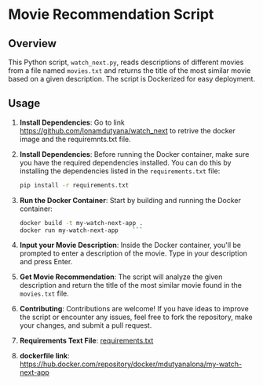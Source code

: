 # Movie Recommendation Script

## Overview
This Python script, `watch_next.py`, reads descriptions of different movies from a file named `movies.txt` and returns the title of the most similar movie based on a given description. The script is Dockerized for easy deployment.

## Usage
1. **Install Dependencies**: Go to link https://github.com/lonamdutyana/watch_next to retrive the docker image and the requiremnts.txt file.

2. **Install Dependencies**: Before running the Docker container, make sure you have the required dependencies installed. You can do this by installing the dependencies listed in the `requirements.txt` file:
    ```bash
    pip install -r requirements.txt
    ```

3. **Run the Docker Container**: Start by building and running the Docker container:
    ```bash
    docker build -t my-watch-next-app .
    docker run my-watch-next-app    ```

4. **Input your Movie Description**: Inside the Docker container, you'll be prompted to enter a description of the movie. Type in your description and press Enter.

5. **Get Movie Recommendation**: The script will analyze the given description and return the title of the most similar movie found in the `movies.txt` file.

6. **Contributing**: Contributions are welcome! If you have ideas to improve the script or encounter any issues, feel free to fork the repository, make your changes, and submit a pull request.

7.  **Requirements Text File**:
[requirements.txt](https://github.com/lonamdutyana/watch_next/files/14439792/requirements.txt)

8. **dockerfile link**: https://hub.docker.com/repository/docker/mdutyanalona/my-watch-next-app


